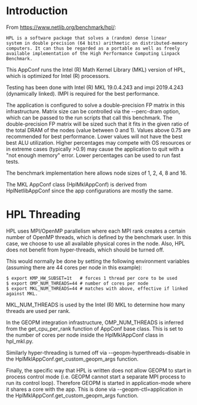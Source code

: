 # Introduction

From https://www.netlib.org/benchmark/hpl/:

    HPL is a software package that solves a (random) dense linear
    system in double precision (64 bits) arithmetic on distributed-memory
    computers. It can thus be regarded as a portable as well as freely
    available implementation of the High Performance Computing Linpack Benchmark.

This AppConf runs the Intel (R) Math Kernel Library (MKL) version of HPL, which is
optimized for Intel (R) processors.

Testing has been done with Intel (R) MKL 19.0.4.243 and impi 2019.4.243 (dynamically linked).
IMPI is required for the best performance.

The application is configured to solve a double-precision FP matrix in this infrastructure.
Matrix size can be controlled via the --perc-dram option, which can be passed to the run
scripts that call this benchmark. The double-precision FP matrix will be sized such that 
it fits in the given ratio of the total DRAM of the nodes (value between 0 and 1).
Values above 0.75 are recommended for best performance. Lower values will not have the best
best ALU utilization. Higher percentages may compete with OS resources or in extreme
cases (typically >0.9) may cause the application to quit with a "not enough memory" error.
Lower percentages can be used to run fast tests.

The benchmark implementation here allows node sizes of 1, 2, 4, 8 and 16.

The MKL AppConf class (HplMklAppConf) is derived from HplNetlibAppConf since
the app configurations are mostly the same.

# HPL Threading

HPL uses MPI/OpenMP parallelism where each MPI rank creates a certain number
of OpenMP threads, which is defined by the benchmark user. In this case,
we choose to use all available physical cores in the node. Also, HPL does not
benefit from hyper-threads, which should be turned off.

This would normally be done by setting the following environment variables
(assuming there are 44 cores per node in this example):

    $ export KMP_HW_SUBSET=1t   # forces 1 thread per core to be used
    $ export OMP_NUM_THREADS=44 # number of cores per node
    $ export MKL_NUM_THREADS=44 # matches with above, effective if linked against MKL.

MKL_NUM_THREADS is used by the Intel (R) MKL to determine how many threads
are used per rank.

In the GEOPM integration infrastructure, OMP_NUM_THREADS is inferred from
the get_cpu_per_rank function of AppConf base class. This is set to the number of
cores per node inside the HplMklAppConf class in hpl_mkl.py.

Similarly hyper-threading is turned off via --geopm-hyperthreads-disable in the 
HplMklAppConf.get_custom_geopm_args function.

Finally, the specific way that HPL is written does not allow GEOPM to start in
process control mode (i.e. GEOPM cannot start a separate MPI process to
run its control loop). Therefore GEOPM is started in application-mode where it
shares a core with the app. This is done via --geopm-ctl=application in the
HplMklAppConf.get_custom_geopm_args function.